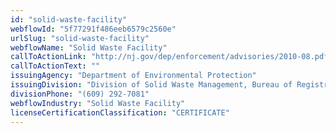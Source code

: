 ```yaml
---
id: "solid-waste-facility"
webflowId: "5f77291f486eeb6579c2560e"
urlSlug: "solid-waste-facility"
webflowName: "Solid Waste Facility"
callToActionLink: "http://nj.gov/dep/enforcement/advisories/2010-08.pdf"
callToActionText: ""
issuingAgency: "Department of Environmental Protection"
issuingDivision: "Division of Solid Waste Management, Bureau of Registration"
divisionPhone: "(609) 292-7081"
webflowIndustry: "Solid Waste Facility"
licenseCertificationClassification: "CERTIFICATE"
---
```

